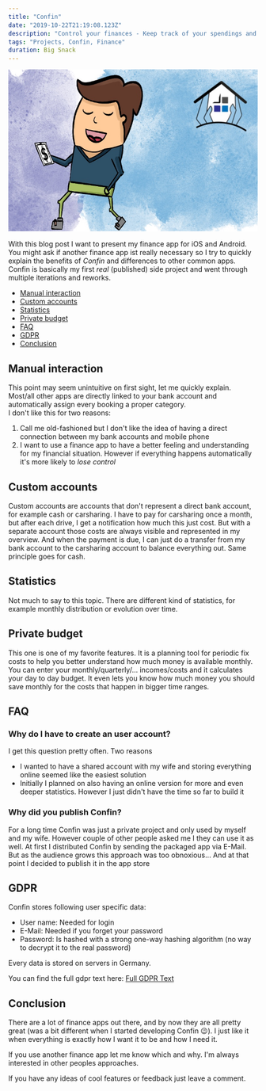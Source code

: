 ```yaml
---
title: "Confin"
date: "2019-10-22T21:19:08.123Z"
description: "Control your finances - Keep track of your spendings and discover places where you can save money"
tags: "Projects, Confin, Finance"
duration: Big Snack
---
```


![Confin](./confin.png)

With this blog post I want to present my finance app for iOS and Android.  
You might ask if another finance app ist really necessary so I try to quickly explain the benefits of *Confin* 
and differences to other common apps.  
Confin is basically my first *real* (published) side project and went through multiple iterations and reworks.

- [Manual interaction](#manual-interaction)
- [Custom accounts](#custom-accounts)
- [Statistics](#statistics)
- [Private budget](#private-budget)
- [FAQ](#faq)
- [GDPR](#gdpr)
- [Conclusion](#conclusion)

## Manual interaction
This point may seem unintuitive on first sight, let me quickly explain. Most/all other apps are directly linked to 
your bank account and automatically assign every booking a proper category.  
I don't like this for two reasons:
1. Call me old-fashioned but I don't like the idea of having a direct connection between my bank accounts and mobile phone
2. I want to use a finance app to have a better feeling and understanding for my financial situation. However if everything 
happens automatically it's more likely to *lose control*

## Custom accounts
Custom accounts are accounts that don't represent a direct bank account, for example cash or carsharing.
I have to pay for carsharing once a month, but after each drive, I get a notification how much this just cost. 
But with a separate account those costs are always visible and represented in my overview. And when the payment is due, 
I can just do a transfer from my bank account to the carsharing account to balance everything out. Same principle goes 
for cash.

## Statistics

Not much to say to this topic. There are different kind of statistics, for example monthly distribution or evolution over 
time.

## Private budget
This one is one of my favorite features. It is a planning tool for periodic fix costs to help you better understand 
how much money is available monthly. You can enter your monthly/quarterly/... incomes/costs and it calculates your day to 
day budget. It even lets you know how much money you should save monthly for the costs that happen in bigger time ranges.

## FAQ

### Why do I have to create an user account?
I get this question pretty often. Two reasons
* I wanted to have a shared account with my wife and storing everything online seemed like the easiest solution
* Initially I planned on also having an online version for more and even deeper statistics. However I just didn't have 
the time so far to build it

### Why did you publish Confin?
For a long time Confin was just a private project and only used by myself and my wife. However couple of other people asked 
me I they can use it as well. At first I distributed Confin by sending the packaged app via E-Mail. But as the audience grows 
this approach was too obnoxious… And at that point I decided to publish it in the app store

## GDPR
Confin stores following user specific data:
* User name: Needed for login
* E-Mail: Needed if you forget your password
* Password: Is hashed with a strong one-way hashing algorithm (no way to decrypt it to the real password)

Every data is stored on servers in Germany.

You can find the full gdpr text here: [Full GDPR Text](gdpr)



## Conclusion
There are a lot of finance apps out there, and by now they are all pretty great (was a bit different when I started developing 
Confin 😉). I just like it when everything is exactly how I want it to be and how I need it.

If you use another finance app let me know which and why. I'm always interested in other peoples approaches.

If you have any ideas of cool features or feedback just leave a comment.

